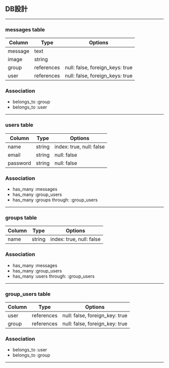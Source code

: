 ## DB設計
***
### messages table

|Column|Type|Options|
|------|----|-------|
|message|text| |
|image|string| |
|group|references|null: false, foreign_keys: true|
|user|references|null: false, foreign_keys: true|

### Association
- belongs_to :group
- belongs_to :user
***

### users table

|Column|Type|Options|
|------|----|-------|
|name|string|index: true, null: false|
|email|string|null: false|
|password|string|null: false|

### Association
- has_many :messages
- has_many :group_users
- has_many :groups through: :group_users
***

### groups table

|Column|Type|Options|
|------|----|-------|
|name|string|index: true, null: false|

### Association
- has_many :messages
- has_many :group_users
- has_many :users through: :group_users
***

### group_users table

|Column|Type|Options|
|------|----|-------|
|user|references|null: false, foreign_key: true|
|group|references|null: false, foreign_key: true|

### Association
- belongs_to :user
- belongs_to :group
***
